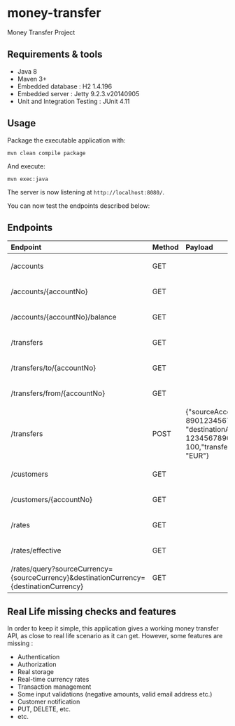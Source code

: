 # money-transfer
Money Transfer Project

## Requirements & tools


- Java 8
- Maven 3+
- Embedded database : H2 1.4.196
- Embedded server : Jetty 9.2.3.v20140905
- Unit and Integration Testing : JUnit 4.11


## Usage

Package the executable application with:

    mvn clean compile package

And execute:

    mvn exec:java

The server is now listening at `http://localhost:8080/`.

You can now test the endpoints described below:

## Endpoints

| Endpoint                    | Method   | Payload          | Call example                              | Return                                      |
|:----------------------------|:---------|:-----------------|:------------------------------------------|:--------------------------------------------|
| /accounts                   |GET       |                  |   http://localhost:8080/accounts          | `200 OK`, `404 NOT FOUND`              |
| /accounts/{accountNo}       | GET      |                  |    http://localhost:8080/accounts/1234    | `200 OK`, `404 NOT FOUND`             |
| /accounts/{accountNo}/balance       | GET      |                  |    http://localhost:8080/accounts/1234/balance    | `200 OK`, `404 NOT FOUND`             |
| /transfers                  | GET      |                  |   http://localhost:8080/transfers         | `200 OK`, `404 NOT FOUND`              |
| /transfers/to/{accountNo}   | GET      |                  |http://localhost:8080/transfers/to/1234    | `200 OK`, `404 NOT FOUND`            |
| /transfers/from/{accountNo} | GET      |                  |http://localhost:8080/transfers/from/1234  | `200 OK`, `404 NOT FOUND`            |
| /transfers                  | POST     | {"sourceAccountNo": 89012345678, "destinationAccountNo": 12345678901,"transferAmount": 100,"transferCurrencyCode": "EUR"} | http://localhost:8080/transfers  | `200 OK` , `404 NOT FOUND`, `400 BAD REQUEST` |
| /customers                  | GET      |                  |   http://localhost:8080/customers         | `200 OK`, `404 NOT FOUND`              |
| /customers/{accountNo}      | GET      |                  |   http://localhost:8080/customers/1234         | `200 OK`, `404 NOT FOUND`              |
| /rates                  | GET      |                  |   http://localhost:8080/rates         | `200 OK`, `404 NOT FOUND`              |
| /rates/effective                  | GET      |                  |   http://localhost:8080/rates/effective         | `200 OK`, `404 NOT FOUND`              |
| /rates/query?sourceCurrency={sourceCurrency}&destinationCurrency={destinationCurrency}| GET      |    |   http://localhost:8080/rates/query?sourceCurrency=EUR&destinationCurrency=SGD        | `200 OK`, `404 NOT FOUND`              |


## Real Life missing checks and features

In order to keep it simple, this application gives a working money transfer API, as close to real life scenario as it can get.
However, some features are missing : 

- Authentication
- Authorization
- Real storage
- Real-time currency rates
- Transaction management
- Some input validations (negative amounts, valid email address etc.)
- Customer notification
- PUT, DELETE, etc.
- etc.


